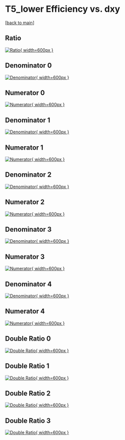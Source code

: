 # T5_lower Efficiency vs. dxy

[[back to main](./)]



## Ratio

[![Ratio](../mtv/var/T5_lower_loweta_0_0_eff_dxy.png){ width=600px }](../mtv/var/T5_lower_loweta_0_0_eff_dxy.pdf)

## Denominator 0

[![Denominator](../mtv/den/T5_lower_loweta_0_0_eff_dxy_den0.png){ width=600px }](../mtv/den/T5_lower_loweta_0_0_eff_dxy_den0.pdf)

## Numerator 0

[![Numerator](../mtv/num/T5_lower_loweta_0_0_eff_dxy_num0.png){ width=600px }](../mtv/num/T5_lower_loweta_0_0_eff_dxy_num0.pdf)

## Denominator 1

[![Denominator](../mtv/den/T5_lower_loweta_0_0_eff_dxy_den1.png){ width=600px }](../mtv/den/T5_lower_loweta_0_0_eff_dxy_den1.pdf)

## Numerator 1

[![Numerator](../mtv/num/T5_lower_loweta_0_0_eff_dxy_num1.png){ width=600px }](../mtv/num/T5_lower_loweta_0_0_eff_dxy_num1.pdf)

## Denominator 2

[![Denominator](../mtv/den/T5_lower_loweta_0_0_eff_dxy_den2.png){ width=600px }](../mtv/den/T5_lower_loweta_0_0_eff_dxy_den2.pdf)

## Numerator 2

[![Numerator](../mtv/num/T5_lower_loweta_0_0_eff_dxy_num2.png){ width=600px }](../mtv/num/T5_lower_loweta_0_0_eff_dxy_num2.pdf)

## Denominator 3

[![Denominator](../mtv/den/T5_lower_loweta_0_0_eff_dxy_den3.png){ width=600px }](../mtv/den/T5_lower_loweta_0_0_eff_dxy_den3.pdf)

## Numerator 3

[![Numerator](../mtv/num/T5_lower_loweta_0_0_eff_dxy_num3.png){ width=600px }](../mtv/num/T5_lower_loweta_0_0_eff_dxy_num3.pdf)

## Denominator 4

[![Denominator](../mtv/den/T5_lower_loweta_0_0_eff_dxy_den4.png){ width=600px }](../mtv/den/T5_lower_loweta_0_0_eff_dxy_den4.pdf)

## Numerator 4

[![Numerator](../mtv/num/T5_lower_loweta_0_0_eff_dxy_num4.png){ width=600px }](../mtv/num/T5_lower_loweta_0_0_eff_dxy_num4.pdf)

## Double Ratio 0

[![Double Ratio](../mtv/ratio/T5_lower_loweta_0_0_eff_dxy_ratio0.png){ width=600px }](../mtv/ratio/T5_lower_loweta_0_0_eff_dxy_ratio0.pdf)

## Double Ratio 1

[![Double Ratio](../mtv/ratio/T5_lower_loweta_0_0_eff_dxy_ratio1.png){ width=600px }](../mtv/ratio/T5_lower_loweta_0_0_eff_dxy_ratio1.pdf)

## Double Ratio 2

[![Double Ratio](../mtv/ratio/T5_lower_loweta_0_0_eff_dxy_ratio2.png){ width=600px }](../mtv/ratio/T5_lower_loweta_0_0_eff_dxy_ratio2.pdf)

## Double Ratio 3

[![Double Ratio](../mtv/ratio/T5_lower_loweta_0_0_eff_dxy_ratio3.png){ width=600px }](../mtv/ratio/T5_lower_loweta_0_0_eff_dxy_ratio3.pdf)

